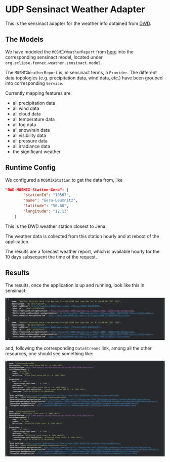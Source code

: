 # UDP Sensinact Weather Adapter

This is the sensinact adapter for the weather info obtained from [DWD](https://www.dwd.de/DE/Home/home_node.html).

## The Models

We have modeled the `MOSMIXWeatherReport` from [here](https://github.com/geckoprojects-org/org.gecko.weather/blob/snapshot/org.gecko.weather.model/model/dwd-weather.ecore) into the corresponding sensinact model, located under `org.eclipse.fennec.weather.sensinact.model`.

The `MOSMIXWeatherReport` is, in sensinact terms, a `Provider`. The different data topologies (e.g. precipitation data, wind data, etc.) have been grouped into corresponding `Service`. 

Currently mapping features are:

+ all precipitation data
+ all wind data
+ all cloud data
+ all temperature data
+ all fog data
+ all snow/rain data
+ all visibility data
+ all pressure data
+ all irradiance data
+ the significant weather

## Runtime Config

We configured a `MOSMIXStation` to get the data from, like 

```json
"DWD-MOSMIX-Station~Gera": {
		"stationId": "10567",
		"name": "Gera-Leumnitz",
		"latitude": "50.88",
		"longitude": "12.13"
	}
```

This is the DWD weather station closest to Jena. 

The weather data is collected from this station hourly and at reboot of the application. 

The results are a forecast weather report, which is available hourly for the 10 days subsequent the time of the request.

## Results

The results, once the application is up and running, look like this in sensinact:

![](./UDPSensinactWeatherAdapterProvider.png)

and, following the corresponding `DataStreams` link, among all the other resources, one should see something like:

![](./UDPSensinactWeatherAdapterScreenshot.png)





